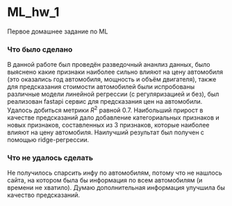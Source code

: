 # ML_hw_1
Первое домашнее задание по ML
### Что было сделано
В данной работе был проведён разведочный ананлиз данных, было выяснено какие признаки наиболее сильно влияют на цену автомобиля (это оказались год автомобиля, мощность и объём двигателя), также для предсказания стоимости автомобилей были испробованы различные модели линейной регрессии (с регуляризацией и без), был реализован fastapi сервис для предсказания цен на автомобили. Удалось добиться метрики $R^2$ равной 0.7. Наибольший прирост в качестве предсказаний дало добавление категориальных признаков и новых признаков, составленных из 3 признаков, которые наиболее влияют на цену автомобиля. Наилучший результат был получен с помощью ridge-регрессии.
### Что не удалось сделать
Не получилось спарсить инфу по автомобилям, потому что не нашлось сайта, на котором была бы информация по всем автомобилям (и времени не хватило). Думаю дополнительная информация улучшила бы качество предсказаний.
